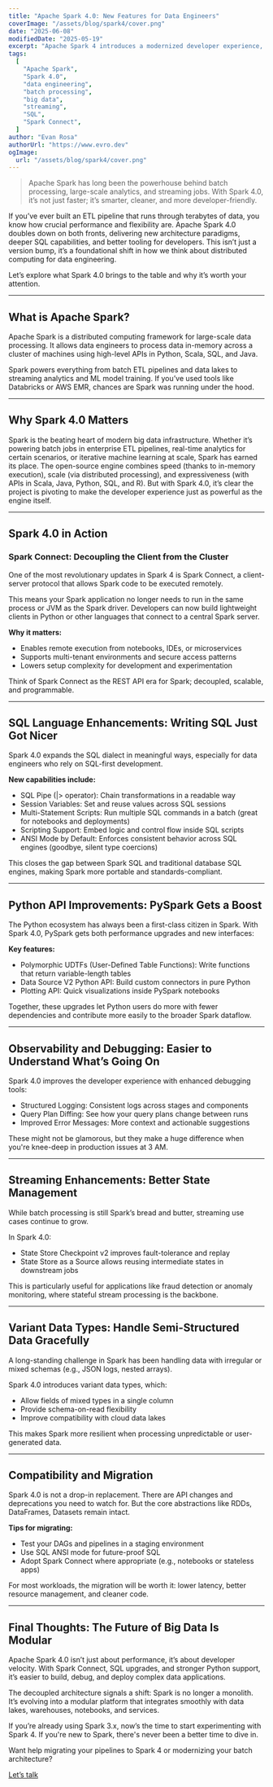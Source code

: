 ```yaml
---
title: "Apache Spark 4.0: New Features for Data Engineers"
coverImage: "/assets/blog/spark4/cover.png"
date: "2025-06-08"
modifiedDate: "2025-05-19"
excerpt: "Apache Spark 4 introduces a modernized developer experience, SQL language upgrades, observability improvements, and Spark Connect, a lightweight client-server model that makes Spark more flexible than ever."
tags:
  [
    "Apache Spark",
    "Spark 4.0",
    "data engineering",
    "batch processing",
    "big data",
    "streaming",
    "SQL",
    "Spark Connect",
  ]
author: "Evan Rosa"
authorUrl: "https://www.evro.dev"
ogImage:
  url: "/assets/blog/spark4/cover.png"
---
```


> Apache Spark has long been the powerhouse behind batch processing, large-scale analytics, and streaming jobs. With Spark 4.0, it’s not just faster; it’s smarter, cleaner, and more developer-friendly.

If you’ve ever built an ETL pipeline that runs through terabytes of data, you know how crucial performance and flexibility are. Apache Spark 4.0 doubles down on both fronts, delivering new architecture paradigms, deeper SQL capabilities, and better tooling for developers. This isn’t just a version bump, it’s a foundational shift in how we think about distributed computing for data engineering.

Let’s explore what Spark 4.0 brings to the table and why it’s worth your attention.

---

## What is Apache Spark?

Apache Spark is a distributed computing framework for large-scale data processing. It allows data engineers to process data in-memory across a cluster of machines using high-level APIs in Python, Scala, SQL, and Java.

Spark powers everything from batch ETL pipelines and data lakes to streaming analytics and ML model training. If you’ve used tools like Databricks or AWS EMR, chances are Spark was running under the hood.

---

## Why Spark 4.0 Matters

Spark is the beating heart of modern big data infrastructure. Whether it’s powering batch jobs in enterprise ETL pipelines, real-time analytics for certain scenarios, or iterative machine learning at scale, Spark has earned its place.
The open-source engine combines speed (thanks to in-memory execution), scale (via distributed processing), and expressiveness (with APIs in Scala, Java, Python, SQL, and R). But with Spark 4.0, it’s clear the project is pivoting to make the developer experience just as powerful as the engine itself.

---

## Spark 4.0 in Action

### Spark Connect: Decoupling the Client from the Cluster

One of the most revolutionary updates in Spark 4 is Spark Connect, a client-server protocol that allows Spark code to be executed remotely.

This means your Spark application no longer needs to run in the same process or JVM as the Spark driver. Developers can now build lightweight clients in Python or other languages that connect to a central Spark server.

**Why it matters:**

- Enables remote execution from notebooks, IDEs, or microservices
- Supports multi-tenant environments and secure access patterns
- Lowers setup complexity for development and experimentation

Think of Spark Connect as the REST API era for Spark; decoupled, scalable, and programmable.

---

## SQL Language Enhancements: Writing SQL Just Got Nicer

Spark 4.0 expands the SQL dialect in meaningful ways, especially for data engineers who rely on SQL-first development.

**New capabilities include:**

- SQL Pipe (|> operator): Chain transformations in a readable way
- Session Variables: Set and reuse values across SQL sessions
- Multi-Statement Scripts: Run multiple SQL commands in a batch (great for notebooks and deployments)
- Scripting Support: Embed logic and control flow inside SQL scripts
- ANSI Mode by Default: Enforces consistent behavior across SQL engines (goodbye, silent type coercions)

This closes the gap between Spark SQL and traditional database SQL engines, making Spark more portable and standards-compliant.

---

## Python API Improvements: PySpark Gets a Boost

The Python ecosystem has always been a first-class citizen in Spark. With Spark 4.0, PySpark gets both performance upgrades and new interfaces:

**Key features:**

- Polymorphic UDTFs (User-Defined Table Functions): Write functions that return variable-length tables
- Data Source V2 Python API: Build custom connectors in pure Python
- Plotting API: Quick visualizations inside PySpark notebooks

Together, these upgrades let Python users do more with fewer dependencies and contribute more easily to the broader Spark dataflow.

---

## Observability and Debugging: Easier to Understand What’s Going On

Spark 4.0 improves the developer experience with enhanced debugging tools:

- Structured Logging: Consistent logs across stages and components
- Query Plan Diffing: See how your query plans change between runs
- Improved Error Messages: More context and actionable suggestions

These might not be glamorous, but they make a huge difference when you're knee-deep in production issues at 3 AM.

---

## Streaming Enhancements: Better State Management

While batch processing is still Spark’s bread and butter, streaming use cases continue to grow.

In Spark 4.0:

- State Store Checkpoint v2 improves fault-tolerance and replay
- State Store as a Source allows reusing intermediate states in downstream jobs

This is particularly useful for applications like fraud detection or anomaly monitoring, where stateful stream processing is the backbone.

---

## Variant Data Types: Handle Semi-Structured Data Gracefully

A long-standing challenge in Spark has been handling data with irregular or mixed schemas (e.g., JSON logs, nested arrays).

Spark 4.0 introduces variant data types, which:

- Allow fields of mixed types in a single column
- Provide schema-on-read flexibility
- Improve compatibility with cloud data lakes

This makes Spark more resilient when processing unpredictable or user-generated data.

---

## Compatibility and Migration

Spark 4.0 is not a drop-in replacement. There are API changes and deprecations you need to watch for. But the core abstractions like RDDs, DataFrames, Datasets remain intact.

**Tips for migrating:**

- Test your DAGs and pipelines in a staging environment
- Use SQL ANSI mode for future-proof SQL
- Adopt Spark Connect where appropriate (e.g., notebooks or stateless apps)

For most workloads, the migration will be worth it: lower latency, better resource management, and cleaner code.

---

## Final Thoughts: The Future of Big Data Is Modular

Apache Spark 4.0 isn’t just about performance, it’s about developer velocity. With Spark Connect, SQL upgrades, and stronger Python support, it’s easier to build, debug, and deploy complex data applications.

The decoupled architecture signals a shift: Spark is no longer a monolith. It’s evolving into a modular platform that integrates smoothly with data lakes, warehouses, notebooks, and services.

If you’re already using Spark 3.x, now’s the time to start experimenting with Spark 4. If you're new to Spark, there's never been a better time to dive in.

Want help migrating your pipelines to Spark 4 or modernizing your batch architecture?

[Let’s talk](https://www.evro.dev/consultant)
